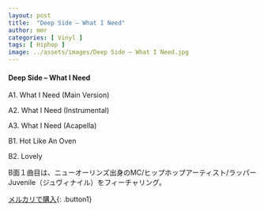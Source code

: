 ```yaml
---
layout: post
title:  "Deep Side – What I Need"
author: mmr
categories: [ Vinyl ]
tags: [ Hiphop ]
image: ../assets/images/Deep Side – What I Need.jpg
---
```


#### Deep Side – What I Need

A1. What I Need (Main Version)

A2. What I Need (Instrumental)

A3. What I Need (Acapella)

B1. Hot Like An Oven

B2. Lovely

B面１曲目は、ニューオーリンズ出身のMC/ヒップホップアーティスト/ラッパーJuvenile（ジュヴィナイル）をフィーチャリング。

[メルカリで購入](https://jp.mercari.com/item/m16482484195){: .button1}

